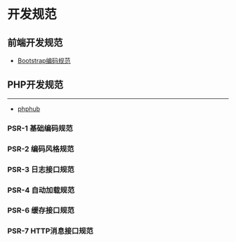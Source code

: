 # 开发规范

## 前端开发规范

* [Bootstrap编码规范](http://codeguide.bootcss.com/)

## PHP开发规范
---

* [phphub](https://psr.phphub.org/)

### PSR-1 基础编码规范 

### PSR-2 编码风格规范 

### PSR-3 日志接口规范 

### PSR-4 自动加载规范

### PSR-6 缓存接口规范 

### PSR-7 HTTP消息接口规范